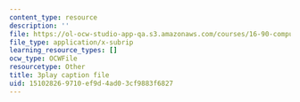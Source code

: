 ```yaml
---
content_type: resource
description: ''
file: https://ol-ocw-studio-app-qa.s3.amazonaws.com/courses/16-90-computational-methods-in-aerospace-engineering-spring-2014/151028269710ef9d4ad03cf9883f6827_5sq9vxCG_dQ.srt
file_type: application/x-subrip
learning_resource_types: []
ocw_type: OCWFile
resourcetype: Other
title: 3play caption file
uid: 15102826-9710-ef9d-4ad0-3cf9883f6827
---
```

